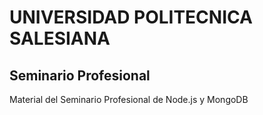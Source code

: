# UNIVERSIDAD POLITECNICA SALESIANA
## Seminario Profesional
Material del Seminario Profesional de Node.js y MongoDB
